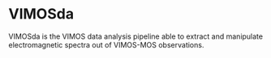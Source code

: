 # VIMOSda
VIMOSda is the VIMOS data analysis pipeline able to extract and manipulate electromagnetic spectra out of VIMOS-MOS observations. 

